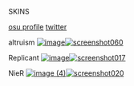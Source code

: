 SKINS

[osu profile](https://osu.ppy.sh/users/29371923) 
[twitter](https://x.com/altrruism)


altruism
[![image](https://github.com/user-attachments/assets/9e45c7d5-6e79-43f2-a90c-a0d33e46fefc)![screenshot060](https://github.com/user-attachments/assets/f7960ef7-49af-42cc-8fd5-2c96cba81485)](https://altruism.s-ul.eu/QK7IMiww)

Replicant
[![image](https://github.com/user-attachments/assets/a146e944-20e8-4896-93af-83c0e3c52739)![screenshot017](https://github.com/user-attachments/assets/2e55359a-4e7d-4959-a27c-e66124a32be5)
](https://altruism.s-ul.eu/6HkcK549)

NieR
[![image (4)](https://github.com/user-attachments/assets/602bbf19-2b37-4993-bef3-f2de5122772)![screenshot020](https://github.com/user-attachments/assets/909eb9af-43b9-461e-98ab-784a9da01003)](https://altruism.s-ul.eu/aE9bdcmV)

